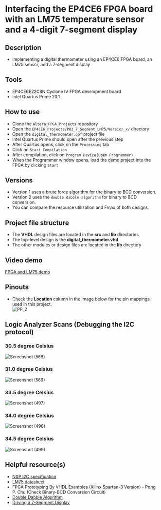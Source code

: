 # Interfacing the EP4CE6 FPGA board with an LM75 temperature sensor and a 4-digit 7-segment display  

## Description    
- Implementing a digital thermometer using an EP4CE6 FPGA board, an LM75 sensor, and a 7-segment display

## Tools  
- EP4CE6E22C8N Cyclone IV FPGA development board  
- Intel Quartus Prime 20.1  

## How to use  
- Clone the ``Altera_FPGA_Projects`` repository  
- Open the ``EP4CE6_Projects/P02_7_Segment_LM75/Version_x/`` directory  
- Open the ``digital_thermometer.qpf`` project file  
- Intel Quartus Prime should open after the previous step  
- After Quartus opens, click on the ``Processing`` tab  
- Click on ``Start Compilation``  
- After compilation, click on ``Program Device(Open Programmer)``  
- When the Programmer window opens, load the demo project into the FPGA by clicking ``Start`` 

## Versions  
- Version 1 uses a brute force algorithm for the binary to BCD conversion.  
- Version 2 uses the ``double dabble algorithm`` for binary to BCD conversion.  
- You can compare the resource utilization and Fmax of both designs.  

## Project file structure  
- The **VHDL** design files are located in the **src** and **lib** directories  
- The top-level design is the **digital_thermometer.vhd**  
- The other modules or design files are located in the **lib** directory  

## Video demo  
[FPGA and LM75 demo](https://drive.google.com/file/d/1eEwnFMIoJQOzV3jgmHSaW-fhe6PS-aEH/view?usp=sharing)  

## Pinouts  
- Check the **Location** column in the image below for the pin mappings used in this project.  
![PP_2](https://github.com/MUDAL/Altera_FPGA_Projects/assets/46250887/69888839-1d70-479d-b965-18ce3b878e52)

## Logic Analyzer Scans (Debugging the I2C protocol)   
### 30.5 degree Celsius  
![Screenshot (568)](https://github.com/MUDAL/Altera_FPGA_Projects/assets/46250887/99c43e05-9284-4f83-bfe3-3452989f7fa0)  
### 31.0 degree Celsius  
![Screenshot (569)](https://github.com/MUDAL/Altera_FPGA_Projects/assets/46250887/d1f9fd36-ad73-4fa7-81fe-b4e39451b401)  
### 33.5 degree Celsius  
![Screenshot (497)](https://github.com/MUDAL/Altera_FPGA_Projects/assets/46250887/a03eb5cb-55f9-42f9-89a0-6e393c078cd2)  
### 34.0 degree Celsius  
![Screenshot (498)](https://github.com/MUDAL/Altera_FPGA_Projects/assets/46250887/737295c3-3c22-4a44-a117-4e0d68ca2b44)  
### 34.5 degree Celsius  
![Screenshot (499)](https://github.com/MUDAL/Altera_FPGA_Projects/assets/46250887/2a40ac7e-20c9-48a8-ab4e-5c4138f61a2e)   

## Helpful resource(s)  
- [NXP I2C specification](https://drive.google.com/file/d/1EDwk_8Na_DUPKeOmK8ht-_JMiNgwNDw2/view?usp=drive_link)
- [LM75 datasheet](https://drive.google.com/file/d/1u7oas4GsBgyu3CEFFpHg-WD4h4YXIpEZ/view?usp=drive_link)  
- FPGA Prototyping By VHDL Examples (Xilinx Spartan-3 Version) - Pong P. Chu (Check Binary-BCD Conversion Circuit)  
- [Double Dabble Algorithm](https://www.youtube.com/watch?v=eXIfZ1yKFlA&t=186s)  
- [Driving a 7-Segment Display](https://www.electronics-tutorials.ws/blog/7-segment-display-tutorial.html)  
